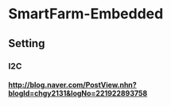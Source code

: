 # SmartFarm-Embedded

## Setting
### I2C
#### http://blog.naver.com/PostView.nhn?blogId=chgy2131&logNo=221922893758
